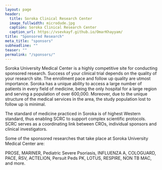 ```yaml
---
layout: page
header:
  title: Soroka Clinical Research Center
  image_fullwidth: microdude.jpg
  caption: Soroka Clinical Research Center
  caption_url: https://vsevkayf.github.io/OmarKhayyam/
title: "Sponsored Research"
meta_title: "sponsors"
subheadline: ""
teaser: ""
permalink: "/sponsors/"
---
```


Soroka University Medical Center is a highly competitive site for conducting sponsored research.
Success of your clinical trial depends on the quality of your research site.
The enrollment pace and follow up quality are utmost importance.  Soroka has a unique ability to access a large number of patients in every field of medicine, being the only hospital for a large region and serving a population of over 600,000.
Moreover, due to the unique structure of the medical services in the area, the study population lost to follow up is minimal.  


The standard of medicine practiced in Soroka is of highest Western standard, thus enabling SCRC to support complex scientific protocols.  
SCRC serves as a coordinating link between CROs, individual sponsors and clinical investigators.

Some of the sponsored researches that take place at Soroka University Medical Center are:

PROSE, MARINER, Pediatric Severe Psoriasis, INFLUENZA A, COLOGUARD, PACE, RSV, ACTELION, Persuit Peds PK, LOTUS, RESPIRE, NON TB MAC, and more.
